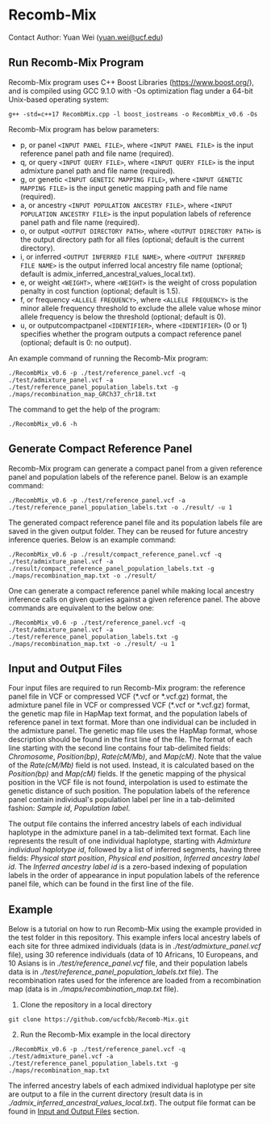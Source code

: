 # Recomb-Mix
Contact Author: Yuan Wei (yuan.wei@ucf.edu)

## Run Recomb-Mix Program

Recomb-Mix program uses C++ Boost Libraries (https://www.boost.org/), and is compiled using GCC 9.1.0 with -Os optimization flag under a 64-bit Unix-based operating system:
```
g++ -std=c++17 RecombMix.cpp -l boost_iostreams -o RecombMix_v0.6 -Os
```

Recomb-Mix program has below parameters:
- p, or panel `<INPUT PANEL FILE>`, where `<INPUT PANEL FILE>` is the input reference panel path and file name (required).
- q, or query `<INPUT QUERY FILE>`, where `<INPUT QUERY FILE>` is the input admixture panel path and file name (required).
- g, or genetic `<INPUT GENETIC MAPPING FILE>`, where `<INPUT GENETIC MAPPING FILE>` is the input genetic mapping path and file name (required).
- a, or ancestry `<INPUT POPULATION ANCESTRY FILE>`, where `<INPUT POPULATION ANCESTRY FILE>` is the input population labels of reference panel path and file name (required).
- o, or output `<OUTPUT DIRECTORY PATH>`, where `<OUTPUT DIRECTORY PATH>` is the output directory path for all files (optional; default is the current directory).
- i, or inferred `<OUTPUT INFERRED FILE NAME>`, where `<OUTPUT INFERRED FILE NAME>` is the output inferred local ancestry file name (optional; default is admix_inferred_ancestral_values_local.txt).
- e, or weight `<WEIGHT>`, where `<WEIGHT>` is the weight of cross population penalty in cost function (optional; default is 1.5).
- f, or frequency `<ALLELE FREQUENCY>`, where `<ALLELE FREQUENCY>` is the minor allele frequency threshold to exclude the allele value whose minor allele frequency is below the threshold (optional; default is 0).
- u, or outputcompactpanel `<IDENTIFIER>`, where `<IDENTIFIER>` (0 or 1) specifies whether the program outputs a compact reference panel (optional; default is 0: no output).

An example command of running the Recomb-Mix program:
```
./RecombMix_v0.6 -p ./test/reference_panel.vcf -q ./test/admixture_panel.vcf -a ./test/reference_panel_population_labels.txt -g ./maps/recombination_map_GRCh37_chr18.txt
```

The command to get the help of the program:
```
./RecombMix_v0.6 -h
```

## Generate Compact Reference Panel
Recomb-Mix program can generate a compact panel from a given reference panel and population labels of the reference panel. Below is an example command:
```
./RecombMix_v0.6 -p ./test/reference_panel.vcf -a ./test/reference_panel_population_labels.txt -o ./result/ -u 1
```

The generated compact reference panel file and its population labels file are saved in the given output folder. They can be reused for future ancestry inference queries. Below is an example command:
```
./RecombMix_v0.6 -p ./result/compact_reference_panel.vcf -q ./test/admixture_panel.vcf -a ./result/compact_reference_panel_population_labels.txt -g ./maps/recombination_map.txt -o ./result/
```

One can generate a compact reference panel while making local ancestry inference calls on given queries against a given reference panel. The above commands are equivalent to the below one:
```
./RecombMix_v0.6 -p ./test/reference_panel.vcf -q ./test/admixture_panel.vcf -a ./test/reference_panel_population_labels.txt -g ./maps/recombination_map.txt -o ./result/ -u 1
```

## Input and Output Files
Four input files are required to run Recomb-Mix program: the reference panel file in VCF or compressed VCF (\*.vcf or \*.vcf.gz) format, the admixture panel file in VCF or compressed VCF (\*.vcf or \*.vcf.gz) format, the genetic map file in HapMap text format, and the population labels of reference panel in text format. More than one individual can be included in the admixture panel. The genetic map file uses the HapMap format, whose description should be found in the first line of the file. The format of each line starting with the second line contains four tab-delimited fields: *Chromosome*, *Position(bp)*, *Rate(cM/Mb)*, and *Map(cM)*. Note that the value of the *Rate(cM/Mb)* field is not used. Instead, it is calculated based on the *Position(bp)* and *Map(cM)* fields. If the genetic mapping of the physical position in the VCF file is not found, interpolation is used to estimate the genetic distance of such position. The population labels of the reference panel contain individual's population label per line in a tab-delimited fashion: *Sample id*, *Population label*.

The output file contains the inferred ancestry labels of each individual haplotype in the admixture panel in a tab-delimited text format. Each line represents the result of one individual haplotype, starting with *Admixture individual haplotype id*, followed by a list of inferred segments, having three fields: *Physical start position*, *Physical end position*, *Inferred ancestry label id*. The *Inferred ancestry label id* is a zero-based indexing of population labels in the order of appearance in input population labels of the reference panel file, which can be found in the first line of the file.

## Example
Below is a tutorial on how to run Recomb-Mix using the example provided in the test folder in this repository. This example infers local ancestry labels of each site for three admixed individuals (data is in *./test/admixture_panel.vcf* file), using 30 reference individuals (data of 10 Africans, 10 Europeans, and 10 Asians is in *./test/reference_panel.vcf* file, and their population labels data is in *./test/reference_panel_population_labels.txt* file). The recombination rates used for the inference are loaded from a recombination map (data is in *./maps/recombination_map.txt* file).
1. Clone the repository in a local directory
```
git clone https://github.com/ucfcbb/Recomb-Mix.git
```
2. Run the Recomb-Mix example in the local directory
```
./RecombMix_v0.6 -p ./test/reference_panel.vcf -q ./test/admixture_panel.vcf -a ./test/reference_panel_population_labels.txt -g ./maps/recombination_map.txt
```
The inferred ancestry labels of each admixed individual haplotype per site are output to a file in the current directory (result data is in *./admix_inferred_ancestral_values_local.txt*). The output file format can be found in [Input and Output Files](https://github.com/ucfcbb/Recomb-Mix/tree/main?tab=readme-ov-file#input-and-output-files) section.
